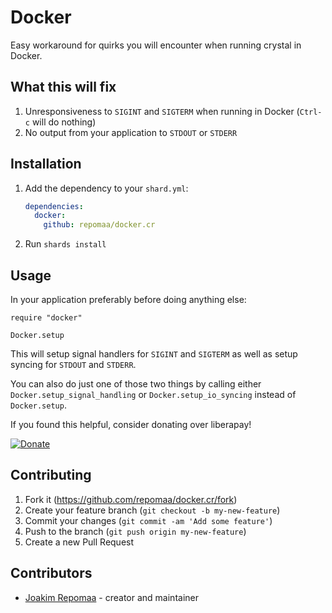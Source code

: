 # Docker

Easy workaround for quirks you will encounter when running crystal in Docker.

## What this will fix

1. Unresponsiveness to `SIGINT` and `SIGTERM` when running in Docker (`Ctrl-c`
   will do nothing)
2. No output from your application to `STDOUT` or `STDERR`

## Installation

1. Add the dependency to your `shard.yml`:

   ```yaml
   dependencies:
     docker:
       github: repomaa/docker.cr
   ```

2. Run `shards install`

## Usage

In your application preferably before doing anything else:

```crystal
require "docker"

Docker.setup
```

This will setup signal handlers for `SIGINT` and `SIGTERM` as well as setup
syncing for `STDOUT` and `STDERR`.

You can also do just one of those two things by calling either
`Docker.setup_signal_handling` or `Docker.setup_io_syncing` instead of
`Docker.setup`.

If you found this helpful, consider donating over liberapay!

[![Donate](https://liberapay.com/assets/widgets/donate.svg)](https://liberapay.com/jokke/donate)


## Contributing

1. Fork it (<https://github.com/repomaa/docker.cr/fork>)
2. Create your feature branch (`git checkout -b my-new-feature`)
3. Commit your changes (`git commit -am 'Add some feature'`)
4. Push to the branch (`git push origin my-new-feature`)
5. Create a new Pull Request

## Contributors

- [Joakim Repomaa](https://github.com/repomaa) - creator and maintainer
